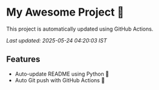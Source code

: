 # My Awesome Project 🚀

This project is automatically updated using GitHub Actions.

_Last updated: 2025-05-24 04:20:03 IST_

## Features
- Auto-update README using Python 🐍
- Auto Git push with GitHub Actions 🤖
